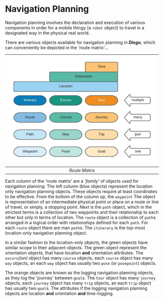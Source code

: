 # Navigation Planning
 
Navigation planning involves the declaration and execution of various components in order for a mobile thingy (a `robot` object) to travel in a designated way in the physical real world.

There are various objects available for navigation planning in **_Diego_**, which can conveniently be depicted in the 'route matrix'...

| ![Route Matrix](../../_img/route_matrix.jpeg "Route Matrix") |
| :---: |
| *Route Matrix* |

Each column of the 'route matrix' are a _'family'_ of objects used for navigation planning. The left column (blue objects) represent the location only navigation planning objects. These objects require at least coordinates to be effective. From the bottom of the column up, the `waypoint` The object is representation of an intermediate physical point or place on a route or line of travel, or simply, a stopping point. Next is the `path` object, which in the strictest terms is a collection of two waypoints and their relationship to each other but only in terms of location.  The `route` object is a collection of `path`s arranged in a logical order with relationships defined for each `path`.  For each `route` object there are man `path`s. The `itinerary` is the top-most location-only navigation planning object.

In a similar fashion to the location-only objects, the green objects have similar scope to their adjacent objects.  The green object represent the orientation objects, that have location **and** orientation attributes.  The `excurs`_(ion)_ object has many `course` objects, each `course` object has many `way` objects, an each `way` object has usually two `pose` (or `posepoint`) objects.

The orange objects are known as the logging navigation planning objects, as they log the 'journey' between `goal`s. The `tour` object has many `journey` objects, each `journey` object has many `trip` objects, an each `trip` object has usually two `goal`s.  The attributes if the logging navigation planning objects are location **and** orientation **and** time-logging.
